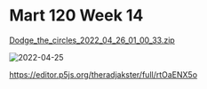 # Mart 120 Week 14

[Dodge_the_circles_2022_04_26_01_00_33.zip](https://github.com/JacobReed27/Mart-120/files/8558854/Dodge_the_circles_2022_04_26_01_00_33.zip)


![2022-04-25](https://user-images.githubusercontent.com/98127439/165198310-eb367547-05dd-4713-867f-f6d802680fc1.png)


https://editor.p5js.org/theradjakster/full/rtOaENX5o

